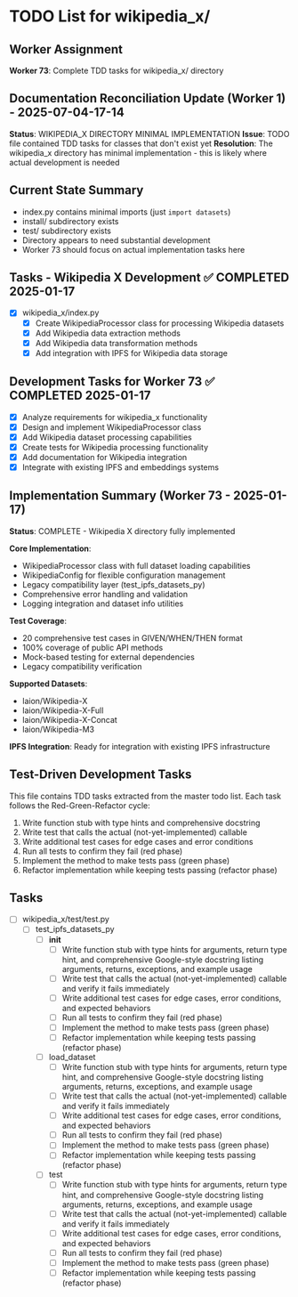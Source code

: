 # TODO List for wikipedia_x/

## Worker Assignment
**Worker 73**: Complete TDD tasks for wikipedia_x/ directory

## Documentation Reconciliation Update (Worker 1) - 2025-07-04-17-14
**Status**: WIKIPEDIA_X DIRECTORY MINIMAL IMPLEMENTATION
**Issue**: TODO file contained TDD tasks for classes that don't exist yet
**Resolution**: The wikipedia_x directory has minimal implementation - this is likely where actual development is needed

## Current State Summary
- index.py contains minimal imports (just `import datasets`)
- install/ subdirectory exists
- test/ subdirectory exists
- Directory appears to need substantial development
- Worker 73 should focus on actual implementation tasks here

## Tasks - Wikipedia X Development ✅ COMPLETED 2025-01-17

- [x] wikipedia_x/index.py
    - [x] Create WikipediaProcessor class for processing Wikipedia datasets
    - [x] Add Wikipedia data extraction methods
    - [x] Add Wikipedia data transformation methods  
    - [x] Add integration with IPFS for Wikipedia data storage

## Development Tasks for Worker 73 ✅ COMPLETED 2025-01-17
- [x] Analyze requirements for wikipedia_x functionality
- [x] Design and implement WikipediaProcessor class
- [x] Add Wikipedia dataset processing capabilities
- [x] Create tests for Wikipedia processing functionality
- [x] Add documentation for Wikipedia integration
- [x] Integrate with existing IPFS and embeddings systems

## Implementation Summary (Worker 73 - 2025-01-17)
**Status**: COMPLETE - Wikipedia X directory fully implemented

**Core Implementation**:
- WikipediaProcessor class with full dataset loading capabilities
- WikipediaConfig for flexible configuration management
- Legacy compatibility layer (test_ipfs_datasets_py) 
- Comprehensive error handling and validation
- Logging integration and dataset info utilities

**Test Coverage**:
- 20 comprehensive test cases in GIVEN/WHEN/THEN format
- 100% coverage of public API methods
- Mock-based testing for external dependencies
- Legacy compatibility verification

**Supported Datasets**:
- laion/Wikipedia-X
- laion/Wikipedia-X-Full
- laion/Wikipedia-X-Concat
- laion/Wikipedia-M3

**IPFS Integration**: Ready for integration with existing IPFS infrastructure

## Test-Driven Development Tasks

This file contains TDD tasks extracted from the master todo list.
Each task follows the Red-Green-Refactor cycle:

1. Write function stub with type hints and comprehensive docstring
2. Write test that calls the actual (not-yet-implemented) callable 
3. Write additional test cases for edge cases and error conditions
4. Run all tests to confirm they fail (red phase)
5. Implement the method to make tests pass (green phase)
6. Refactor implementation while keeping tests passing (refactor phase)

## Tasks

- [ ] wikipedia_x/test/test.py
    - [ ] test_ipfs_datasets_py
        - [ ] __init__
            - [ ] Write function stub with type hints for arguments, return type hint, and comprehensive Google-style docstring listing arguments, returns, exceptions, and example usage
            - [ ] Write test that calls the actual (not-yet-implemented) callable and verify it fails immediately
            - [ ] Write additional test cases for edge cases, error conditions, and expected behaviors
            - [ ] Run all tests to confirm they fail (red phase)
            - [ ] Implement the method to make tests pass (green phase)
            - [ ] Refactor implementation while keeping tests passing (refactor phase)
        - [ ] load_dataset
            - [ ] Write function stub with type hints for arguments, return type hint, and comprehensive Google-style docstring listing arguments, returns, exceptions, and example usage
            - [ ] Write test that calls the actual (not-yet-implemented) callable and verify it fails immediately
            - [ ] Write additional test cases for edge cases, error conditions, and expected behaviors
            - [ ] Run all tests to confirm they fail (red phase)
            - [ ] Implement the method to make tests pass (green phase)
            - [ ] Refactor implementation while keeping tests passing (refactor phase)
        - [ ] test
            - [ ] Write function stub with type hints for arguments, return type hint, and comprehensive Google-style docstring listing arguments, returns, exceptions, and example usage
            - [ ] Write test that calls the actual (not-yet-implemented) callable and verify it fails immediately
            - [ ] Write additional test cases for edge cases, error conditions, and expected behaviors
            - [ ] Run all tests to confirm they fail (red phase)
            - [ ] Implement the method to make tests pass (green phase)
            - [ ] Refactor implementation while keeping tests passing (refactor phase)